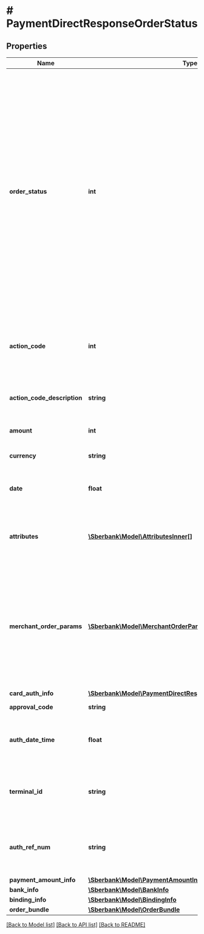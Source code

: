 # # PaymentDirectResponseOrderStatus

## Properties

Name | Type | Description | Notes
------------ | ------------- | ------------- | -------------
**order_status** | **int** | По значению этого параметра определяется состояние заказа в платёжном шлюзе. Отсутствует, если заказ не был найден. Возможны следующие значения:   * &#x60;0&#x60; &#x3D; заказ зарегистрирован, но не оплачен;   * &#x60;1&#x60; &#x3D; сумма захолдирована (для двухстадийного сценария);   * &#x60;2&#x60; &#x3D; проведена полная авторизация суммы заказа / создана подписка СБП;   * &#x60;3&#x60; &#x3D; авторизация отменена;   * &#x60;4&#x60; &#x3D; по заказу была проведена операция возврата;   * &#x60;5&#x60; &#x3D; инициирована аутентификация через ACS Банка-эмитента;   * &#x60;6&#x60; &#x3D; авторизация отклонена. | [optional]
**action_code** | **int** | Код ответа платёжного шлюза - цифровое обозначение результата, к которому привело обращение со стороны Клиента | [optional]
**action_code_description** | **string** | Расшифровка кода ответа на языке, переданном в параметре запроса language | [optional]
**amount** | **int** | Сумма операции в минимальных единицах валюты | [optional]
**currency** | **string** | Цифровой код валюты операции ISO-4217 | [optional]
**date** | **float** | Дата и время регистрации заказа в формате UNIX-времени (POSIX-времени) | [optional]
**attributes** | [**\Sberbank\Model\AttributesInner[]**](AttributesInner.md) | Дополнительные параметры заказа со стороны ПШ. Элемент присутствует в ответе, если заказ успешно создался | [optional]
**merchant_order_params** | [**\Sberbank\Model\MerchantOrderParamsInner[]**](MerchantOrderParamsInner.md) | Дополнительные параметры заказа со стороны Клиента. Элемент присутствует в ответе, если при создании заказа содержатся дополнительные параметры блока jsonParams, каждый возвращаемый параметр представлен в отдельном блоке merchantOrderParams | [optional]
**card_auth_info** | [**\Sberbank\Model\PaymentDirectResponseOrderStatusCardAuthInfo**](PaymentDirectResponseOrderStatusCardAuthInfo.md) |  | [optional]
**approval_code** | **string** | Код авторизации платежа | [optional]
**auth_date_time** | **float** | Дата и время авторизации в Банке-эквайрере в формате UNIX-времени (POSIX-времени) | [optional]
**terminal_id** | **string** | Идентификатор терминала в платёжном шлюзе Банка-эквайрера, через который осуществлялась оплата | [optional]
**auth_ref_num** | **string** | Ссылочный номер авторизации платежа, который присваивается при регистрации платежа на стороне платёжной системы | [optional]
**payment_amount_info** | [**\Sberbank\Model\PaymentAmountInfo**](PaymentAmountInfo.md) |  | [optional]
**bank_info** | [**\Sberbank\Model\BankInfo**](BankInfo.md) |  | [optional]
**binding_info** | [**\Sberbank\Model\BindingInfo**](BindingInfo.md) |  | [optional]
**order_bundle** | [**\Sberbank\Model\OrderBundle**](OrderBundle.md) |  | [optional]

[[Back to Model list]](../../README.md#models) [[Back to API list]](../../README.md#endpoints) [[Back to README]](../../README.md)

